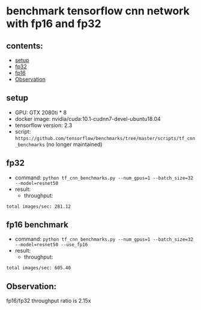 # benchmark tensorflow cnn network with fp16 and fp32

## contents:
- [setup](#setup)
- [fp32](#fp32)
- [fp16](#fp16)
- [Observation](#observation)

## setup
- GPU: GTX 2080ti * 8
- docker image: nvidia/cuda:10.1-cudnn7-devel-ubuntu18.04
- tensorflow version: 2.3
- script: `https://github.com/tensorflow/benchmarks/tree/master/scripts/tf_cnn_benchmarks` (no longer maintained)

## fp32
- command: `python tf_cnn_benchmarks.py --num_gpus=1 --batch_size=32 --model=resnet50`
- result:
  - throughput:
```
total images/sec: 281.12
```

## fp16 benchmark
- command: `python tf_cnn_benchmarks.py --num_gpus=1 --batch_size=32 --model=resnet50 --use_fp16`
- result:
  - throughput:
```
total images/sec: 605.40
```

## Observation:
fp16/fp32 throughput ratio is 2.15x 
